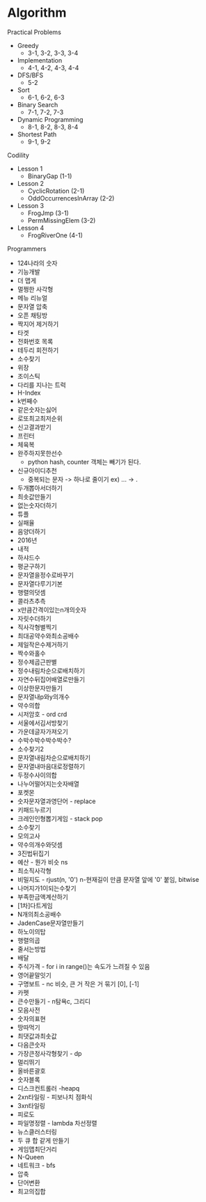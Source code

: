 # Algorithm

Practical Problems <br>
- Greedy
  - 3-1, 3-2, 3-3, 3-4
- Implementation
  - 4-1, 4-2, 4-3, 4-4
- DFS/BFS
  - 5-2
- Sort
  - 6-1, 6-2, 6-3
- Binary Search
  - 7-1, 7-2, 7-3
- Dynamic Programming
  - 8-1, 8-2, 8-3, 8-4
- Shortest Path
  - 9-1, 9-2

Codility <br>
- Lesson 1
  - BinaryGap (1-1)
- Lesson 2
  - CyclicRotation (2-1)
  - OddOccurrencesInArray (2-2)
- Lesson 3
  - FrogJmp (3-1)
  - PermMissingElem (3-2)
- Lesson 4
  - FrogRiverOne (4-1)

Programmers <br>
- 124나라의 숫자
- 기능개발
- 더 맵게
- 멀쩡한 사각형
- 메뉴 리뉴얼
- 문자열 압축
- 오픈 채팅방
- 짝지어 제거하기
- 타겟 
- 전화번호 목록
- 테두리 회전하기
- 소수찾기
- 위장
- 조이스틱
- 다리를 지나는 트럭
- H-Index
- k번째수
- 같은숫자는싫어
- 로또최고최저순위
- 신고결과받기
- 프린터
- 체육복
- 완주하지못한선수
    - python hash, counter 객체는 빼기가 된다.
- 신규아이디추천
    - 중복되는 문자 -> 하나로 줄이기 ex) ... -> .
- 두개뽑아서더하기
- 최솟값만들기
- 없는숫자더하기
- 튜플
- 실패율
- 음양더하기
- 2016년
- 내적
- 하샤드수
- 평균구하기
- 문자열을정수로바꾸기
- 문자열다루기기본
- 행렬의덧셈
- 콜라츠추측
- x만큼간격이있는n개의숫자
- 자릿수더하기
- 직사각형별찍기
- 최대공약수와최소공배수
- 제일작은수제거하기
- 짝수와홀수
- 정수제곱근판별
- 정수내림차순으로배치하기
- 자연수뒤집어배열로만들기
- 이상한문자만들기
- 문자열내p와y의개수
- 약수의합
- 시저암호 - ord crd
- 서울에서김서방찾기
- 가운데글자가져오기
- 수박수박수박수박수?
- 소수찾기2
- 문자열내림차순으로배치하기
- 문자열내마음대로정렬하기
- 두정수사이의합
- 나누어떨어지는숫자배열
- 포켓몬
- 숫자문자열과영단어 - replace
- 키패드누르기
- 크레인인형뽑기게임 - stack pop
- 소수찾기
- 모의고사
- 약수의개수와덧셈
- 3진법뒤집기
- 예산 - 뭔가 비슷 ns
- 최소직사각형
- 비밀지도 - rjust(n, '0') n-현재길이 만큼 문자열 앞에 '0' 붙임, bitwise
- 나머지가1이되는수찾기
- 부족한금액계산하기
- [1차]다트게임
- N개의최소공배수
- JadenCase문자열만들기
- 하노이의탑
- 행렬의곱
- 줄서는방법
- 배달
- 주식가격 - for i in range()는 속도가 느려질 수 있음 
- 영어끝말잇기
- 구명보트 - nc 비슷, 큰 거 작은 거 묶기 [0], [-1]
- 카펫
- 큰수만들기 - n탐욕c, 그리디
- 모음사전
- 숫자의표현
- 땅따먹기
- 최댓값과최솟값
- 다음큰숫자
- 가장큰정사각형찾기 - dp
- 멀리뛰기
- 올바른괄호
- 숫자블록
- 디스크컨트롤러 -heapq
- 2xn타일링 - 피보나치 점화식
- 3xn타일링
- 피로도
- 파일명정렬 - lambda 차선정렬
- 뉴스클러스터링
- 두 큐 합 같게 만들기
- 게임맵최단거리
- N-Queen
- 네트워크 - bfs
- 압축
- 단어변환
- 최고의집합
